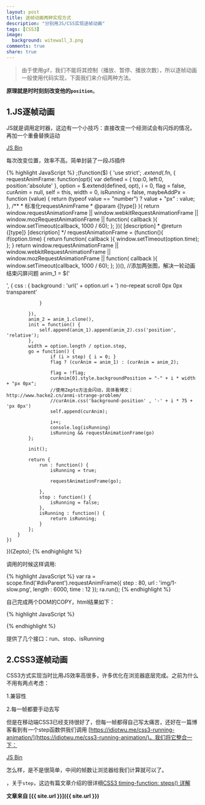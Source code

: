 ```yaml
---
layout: post
title: 逐帧动画两种实现方式
description: "分别用JS/CSS实现逐帧动画"
tags: [CSS3]
image:
  background: witewall_3.png
comments: true
share: true
---
```


>由于使用gif，我们不能将其控制（播放、暂停、播放次数），所以逐帧动画一般使用代码实现，下面我们来介绍两种方法。

**原理就是时时刻刻改变他的`position`**。

<!--more-->

## 1.JS逐帧动画

JS就是调用定时器，这边有一个小技巧：直接改变一个经测试会有闪烁的情况，再加一个重叠替换运动

<a class="jsbin-embed" href="http://jsbin.com/milopu/1/embed?html,css,js,output">JS Bin</a><script src="http://static.jsbin.com/js/embed.js"></script>


每次改变位置，效率不高。简单封装了一段JS插件

{% highlight JavaScript %}
;(function($) {
    'use strict';
    $.extend($.fn, {
        requestAnimFrame: function(opt){
            var defined = {
                top:0,
                left:0,
                position:'absolute'
            },
            option = $.extend(defined, opt),
            i = 0,
            flag = false,
            curAnim = null,
            self = this,
            width = 0,
            isRunning = false,
            maybeAddPx = function (value) {
                return (typeof value == "number") ? value + "px" : value;
            },
            /**
             * 标准化requestAnimFrame
             * @param  {[type]} ){                         return  window.requestAnimationFrame       ||                    window.webkitRequestAnimationFrame ||                    window.mozRequestAnimationFrame    ||                    function( callback ){                    window.setTimeout(callback, 1000 / 60);                    };        })( [description]
             * @return {[type]}     [description]
             */
            requestAnimationFrame = (function(){
                if(option.time) {
                    return  function( callback ){
                            window.setTimeout(option.time);
                        };
                }
                return  window.requestAnimationFrame       ||
                        window.webkitRequestAnimationFrame ||
                        window.mozRequestAnimationFrame    ||
                        function( callback ){
                            window.setTimeout(callback, 1000 / 60);
                        };
            })(),
            //添加两张图，解决一轮动画结束闪屏问题
            anim_1 = $('<div>', {
                css :  {
                     background : 'url(' + option.url + ') no-repeat scroll 0px 0px transparent'
                     
                }

            }),
            anim_2 = anim_1.clone(),
            init = function() {
                self.append(anim_1).append(anim_2).css('position', 'relative');
            },
            width = option.length / option.step,
            go = function() {
                    if (i > step) { i = 0; }
                    flag ? (curAnim = anim_1) : (curAnim = anim_2);

                    flag = !flag;
                    curAnim[0].style.backgroundPosition = "-" + i * width + "px 0px";
                    //使用Zepto方法会闪动，具体看博文：http://www.hacke2.cn/anmi-strange-problem/
                    //curAnim.css('background-position' , '-' + i * 75 + 'px 0px')
                    self.append(curAnim);

                    i++;
                    console.log(isRunning)
                    isRunning && requestAnimationFrame(go)      
            };

            init();

            return {
                run : function() {
                    isRunning = true;

                    requestAnimationFrame(go);

                },
                stop : function() {
                    isRunning = false;
                },
                isRunning : function() {
                    return isRunning;
                }
            };
        }
    })

        
})(Zepto);
{% endhighlight %}

调用的时候这样调用:

{% highlight JavaScript %}
var ra = scope.find('#divParent').requestAnimFrame({
        step : 80,
        url : 'img/1-slow.png',
        length : 6000,
        time : 12
    });
ra.run();
{% endhighlight %}

自己完成两个DOM的COPY，html结果如下：

{% highlight JavaScript %}
<div id="divParent"></div>
{% endhighlight %}

提供了几个接口：run、stop、isRunning

## 2.CSS3逐帧动画

CSS3方式实现当时比用JS效率高很多，许多优化在浏览器底层完成。之前为什么不用有两点考虑：

1.兼容性

2.每一帧都要手动去写

但是在移动端CSS3已经支持很好了，但每一帧都得自己写太痛苦，还好在一篇博客看到有一个step函数供我们调用 [https://idiotwu.me/css3-running-animation/](https://idiotwu.me/css3-running-animation/)。我们将它整合一下：

<a class="jsbin-embed" href="http://jsbin.com/qejavi/4/embed?html,output">JS Bin</a><script src="http://static.jsbin.com/js/embed.js"></script>

怎么样，是不是很简单，中间的帧数让浏览器给我们计算就可以了。

，关于`step`，这边有篇文章介绍的很详细[CSS3 timing-function: steps() 详解](https://idiotwu.me/understanding-css3-timing-function-steps/)



**文章来自 [{{ site.url }}]({{ site.url }})**